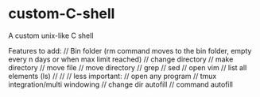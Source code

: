 # custom-C-shell
A custom unix-like C shell


 Features to add:
// Bin folder (rm command moves to the bin folder, empty every n days or when max limit reached)
// change directory
// make directory
// move file
// move directory
// grep
// sed
// open vim
// list all elements (ls)
//
//
// less important:
// open any program
// tmux integration/multi windowing
// change dir autofill
// command autofill
